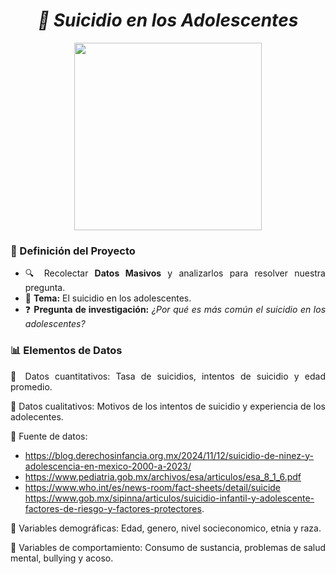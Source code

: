 <div align="justify">
<h1 align="center"><em><strong>📌 Suicidio en los Adolescentes </strong></em></h1>
<p align="center">
  <img
src=https://www.fmposgrado.unam.mx/wp-content/uploads/SDM2-980x816.png width="300"/>
</p>


### 📖 Definición del Proyecto  
- 🔍 Recolectar **Datos Masivos** y analizarlos para resolver nuestra pregunta.  
- 📑 **Tema:** El suicidio en los adolescentes.  
- ❓ **Pregunta de investigación:** *¿Por qué es más común el suicidio en los adolescentes?*  

### 📊 Elementos de Datos
 🔹 Datos cuantitativos: Tasa de suicidios, intentos de suicidio y edad promedio.
 
 🔹 Datos cualitativos: Motivos de los intentos de suicidio y experiencia de los adolecentes.
 
 🔹 Fuente de datos:
 - https://blog.derechosinfancia.org.mx/2024/11/12/suicidio-de-ninez-y-adolescencia-en-mexico-2000-a-2023/
- https://www.pediatria.gob.mx/archivos/esa/articulos/esa_8_1_6.pdf
-  https://www.who.int/es/news-room/fact-sheets/detail/suicide https://www.gob.mx/sipinna/articulos/suicidio-infantil-y-adolescente-factores-de-riesgo-y-factores-protectores.  

  🔹 Variables demográficas: Edad, genero, nivel socieconomico, etnia y raza.  

  🔹 Variables de comportamiento: Consumo de sustancia, problemas de salud mental, bullying y acoso.  
</div>
